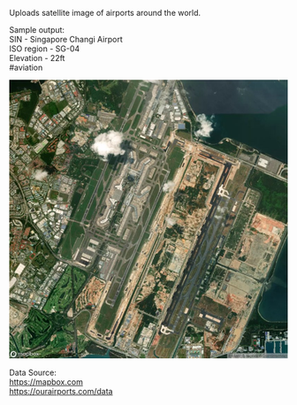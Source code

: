 Uploads satellite image of airports around the world.

Sample output:<br>
SIN - Singapore Changi Airport<br>
ISO region - SG-04<br>
Elevation - 22ft<br>
#aviation<br>

![Airport](/image/sample.jpg)

Data Source:<br>
https://mapbox.com<br>
https://ourairports.com/data
